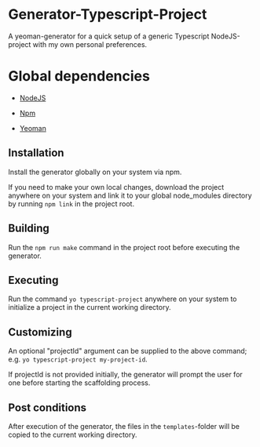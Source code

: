 # Generator-Typescript-Project

A yeoman-generator for a quick setup of a generic Typescript NodeJS-project with my own personal preferences.

# Global dependencies

* [NodeJS](https://nodejs.org/en/)

* [Npm](https://docs.npmjs.com/downloading-and-installing-node-js-and-npm)

* [Yeoman](https://yeoman.io/learning/)

## Installation
Install the generator globally on your system via npm.

If you need to make your own local changes, download the project anywhere on your system and link it to your global node_modules directory by running `npm link` in the project root.

## Building
Run the `npm run make` command in the project root before executing the generator.

## Executing
Run the command `yo typescript-project` anywhere on your system to initialize a project in the current working directory.

## Customizing
An optional "projectId" argument can be supplied to the above command; e.g. `yo typescript-project my-project-id`.

If projectId is not provided initially, the generator will prompt the user for one before starting the scaffolding process.

## Post conditions
After execution of the generator, the files in the `templates`-folder will be copied to the current working directory.
